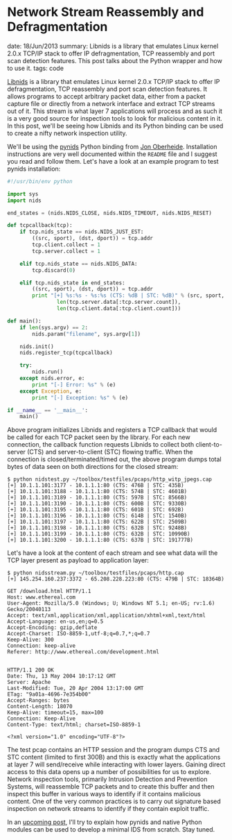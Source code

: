 Network Stream Reassembly and Defragmentation
=============================================
date: 18/Jun/2013
summary: Libnids is a library that emulates Linux kernel 2.0.x TCP/IP stack to offer IP defragmentation, TCP reassembly and port scan detection features. This post talks about the Python wrapper and how to use it.
tags: code

[Libnids](http://libnids.sourceforge.net/) is a library that emulates Linux kernel 2.0.x TCP/IP stack to offer IP defragmentation, TCP reassembly and port scan detection features. It allows programs to accept arbitrary packet data, either from a packet capture file or directly from a network interface and extract TCP streams out of it. This stream is what layer 7 applications will process and as such it is a very good source for inspection tools to look for malicious content in it. In this post, we'll be seeing how Libnids and its Python binding can be used to create a nifty network inspection utility.

We'll be using the [pynids](https://jon.oberheide.org/pynids/) Python binding from [Jon Oberheide](https://jon.oberheide.org/). Installation instructions are very well documented within the `README` file and I suggest you read and follow them. Let's have a look at an example program to test pynids installation:

```python
#!/usr/bin/env python

import sys
import nids

end_states = (nids.NIDS_CLOSE, nids.NIDS_TIMEOUT, nids.NIDS_RESET)

def tcpcallback(tcp):
    if tcp.nids_state == nids.NIDS_JUST_EST:
        ((src, sport), (dst, dport)) = tcp.addr
        tcp.client.collect = 1
        tcp.server.collect = 1

    elif tcp.nids_state == nids.NIDS_DATA:
        tcp.discard(0)

    elif tcp.nids_state in end_states:
        ((src, sport), (dst, dport)) = tcp.addr
        print "[+] %s:%s - %s:%s (CTS: %dB | STC: %dB)" % (src, sport, dst, dport,
                len(tcp.server.data[:tcp.server.count]),
                len(tcp.client.data[:tcp.client.count]))

def main():
    if len(sys.argv) == 2:
        nids.param("filename", sys.argv[1])

    nids.init()
    nids.register_tcp(tcpcallback)

    try:
        nids.run()
    except nids.error, e:
        print "[-] Error: %s" % (e)
    except Exception, e:
        print "[-] Exception: %s" % (e)

if __name__ == '__main__':
    main()
```

Above program initializes Libnids and registers a TCP callback that would be called for each TCP packet seen by the library. For each new connection, the callback function requests Libnids to collect both client-to-server (CTS) and server-to-client (STC) flowing traffic. When the connection is closed/terminated/timed out, the above program dumps total bytes of data seen on both directions for the closed stream:

```console
$ python nidstest.py ~/toolbox/testfiles/pcaps/http_witp_jpegs.cap
[+] 10.1.1.101:3177 - 10.1.1.1:80 (CTS: 476B | STC: 435B)
[+] 10.1.1.101:3188 - 10.1.1.1:80 (CTS: 574B | STC: 4601B)
[+] 10.1.1.101:3189 - 10.1.1.1:80 (CTS: 597B | STC: 8566B)
[+] 10.1.1.101:3190 - 10.1.1.1:80 (CTS: 600B | STC: 9330B)
[+] 10.1.1.101:3195 - 10.1.1.1:80 (CTS: 601B | STC: 692B)
[+] 10.1.1.101:3196 - 10.1.1.1:80 (CTS: 614B | STC: 1540B)
[+] 10.1.1.101:3197 - 10.1.1.1:80 (CTS: 622B | STC: 2509B)
[+] 10.1.1.101:3198 - 10.1.1.1:80 (CTS: 632B | STC: 9248B)
[+] 10.1.1.101:3199 - 10.1.1.1:80 (CTS: 632B | STC: 10990B)
[+] 10.1.1.101:3200 - 10.1.1.1:80 (CTS: 637B | STC: 191777B)
```

Let's have a look at the content of each stream and see what data will the TCP layer present as payload to application layer:

```console
$ python nidsstream.py ~/toolbox/testfiles/pcaps/http.cap
[+] 145.254.160.237:3372 - 65.208.228.223:80 (CTS: 479B | STC: 18364B)

GET /download.html HTTP/1.1
Host: www.ethereal.com
User-Agent: Mozilla/5.0 (Windows; U; Windows NT 5.1; en-US; rv:1.6) Gecko/20040113
Accept: text/xml,application/xml,application/xhtml+xml,text/html
Accept-Language: en-us,en;q=0.5
Accept-Encoding: gzip,deflate
Accept-Charset: ISO-8859-1,utf-8;q=0.7,*;q=0.7
Keep-Alive: 300
Connection: keep-alive
Referer: http://www.ethereal.com/development.html


HTTP/1.1 200 OK
Date: Thu, 13 May 2004 10:17:12 GMT
Server: Apache
Last-Modified: Tue, 20 Apr 2004 13:17:00 GMT
ETag: "9a01a-4696-7e354b00"
Accept-Ranges: bytes
Content-Length: 18070
Keep-Alive: timeout=15, max=100
Connection: Keep-Alive
Content-Type: text/html; charset=ISO-8859-1

<?xml version="1.0" encoding="UTF-8"?>
```

The test pcap contains an HTTP session and the program dumps CTS and STC content (limited to first 300B) and this is exactly what the applications at layer 7 will send/receive while interacting with lower layers. Gaining direct access to this data opens up a number of possibilities for us to explore. Network inspection tools, primarily Intrusion Detection and Prevention Systems, will reassemble TCP packets and to create this buffer and then inspect this buffer in various ways to identify if it contains malicious content. One of the very common practices is to carry out signature based inspection on network streams to identify if they contain exploit traffic.

In an [upcoming post](https://7h3ram.github.io/posts/20130915_libnids-python-ids.html), I'll try to explain how pynids and native Python modules can be used to develop a minimal IDS from scratch. Stay tuned.
